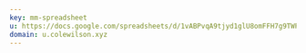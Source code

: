 ```yaml
---
key: mm-spreadsheet
u: https://docs.google.com/spreadsheets/d/1vABPvqA9tjyd1glU8omFFH7g9TWPezF-7uI1GNmgTHE/edit?usp=sharing
domain: u.colewilson.xyz
---
```

